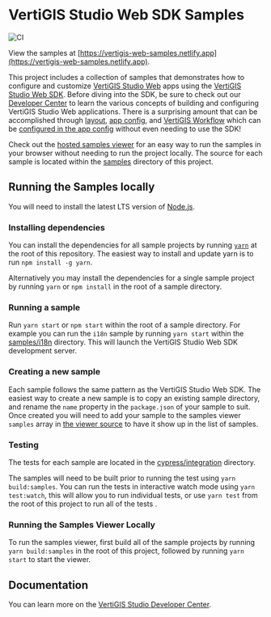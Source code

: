 # VertiGIS Studio Web SDK Samples

![CI](https://github.com/geocortex/vertigis-web-samples/workflows/CI/badge.svg)

View the samples at [https://vertigis-web-samples.netlify.app](https://vertigis-web-samples.netlify.app).

This project includes a collection of samples that demonstrates how to configure and customize [VertiGIS Studio Web](https://www.geocortex.com/products/gxw/) apps using the [VertiGIS Studio Web SDK](https://developers.geocortex.com/docs/web/sdk-overview/). Before diving into the SDK, be sure to check out our [Developer Center](https://developers.geocortex.com/docs/web/overview/) to learn the various concepts of building and configuring VertiGIS Studio Web applications. There is a surprising amount that can be accomplished through [layout](https://developers.geocortex.com/docs/web/configuration-layout-getting-started/), [app config](https://developers.geocortex.com/docs/web/configuration-app-config-getting-started/), and [VertiGIS Workflow](https://www.geocortex.com/products/geocortex-workflow/) which can be [configured in the app config](https://developers.geocortex.com/docs/web/tutorial-run-workflow-app-config/) without even needing to use the SDK!

Check out the [hosted samples viewer](https://vertigis-web-samples.netlify.app/) for an easy way to run the samples in your browser without needing to run the project locally. The source for each sample is located within the [samples](samples) directory of this project.

## Running the Samples locally

You will need to install the latest LTS version of [Node.js](https://nodejs.org/).

### Installing dependencies

You can install the dependencies for all sample projects by running [`yarn`](https://yarnpkg.com/) at the root of this repository. The easiest way to install and update yarn is to run `npm install -g yarn`.

Alternatively you may install the dependencies for a single sample project by running `yarn` or `npm install` in the root of a sample directory.

### Running a sample

Run `yarn start` or `npm start` within the root of a sample directory. For example you can run the `i18n` sample by running `yarn start` within the [samples/i18n](samples/i18n) directory. This will launch the VertiGIS Studio Web SDK development server.

### Creating a new sample

Each sample follows the same pattern as the VertiGIS Studio Web SDK. The easiest way to create a new sample is to copy an existing sample directory, and rename the `name` property in the `package.json` of your sample to suit. Once created you will need to add your sample to the samples viewer `samples` array in [the viewer source](viewer/src/App.tsx) to have it show up in the list of samples.

### Testing

The tests for each sample are located in the [cypress/integration](cypress/integration) directory.

The samples will need to be built prior to running the test using `yarn build:samples`. You can run the tests in interactive watch mode using `yarn test:watch`, this will allow you to run individual tests, or use `yarn test` from the root of this project to run all of the tests .

### Running the Samples Viewer Locally

To run the samples viewer, first build all of the sample projects by running `yarn build:samples` in the root of this project, followed by running `yarn start` to start the viewer.

## Documentation

You can learn more on the [VertiGIS Studio Developer Center](https://developers.geocortex.com/docs/web/overview/).
